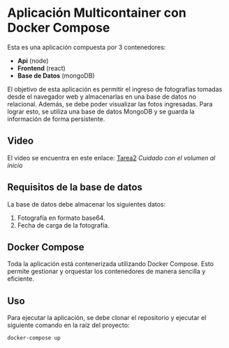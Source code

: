 # Aplicación Multicontainer con Docker Compose

Esta es una aplicación compuesta por 3 contenedores:

- **Api** (node)
- **Frontend** (react)
- **Base de Datos** (mongoDB)

El objetivo de esta aplicación es permitir el ingreso de fotografías tomadas desde el navegador web y almacenarlas en una base de datos no relacional. Además, se debe poder visualizar las fotos ingresadas. Para lograr esto, se utiliza una base de datos MongoDB y se guarda la información de forma persistente.

## Video

El video se encuentra en este enlace: [Tarea2](https://drive.google.com/file/d/1heuq_7OUdn_m0wpqvpP7uQaV-FaV_bll/view?usp=sharinghttps://youtu.be/)
*Cuidado con el volumen al inicio*

## Requisitos de la base de datos

La base de datos debe almacenar los siguientes datos:

1. Fotografía en formato base64.
2. Fecha de carga de la fotografía.

## Docker Compose

Toda la aplicación está contenerizada utilizando Docker Compose. Esto permite gestionar y orquestar los contenedores de manera sencilla y eficiente.

## Uso

Para ejecutar la aplicación, se debe clonar el repositorio y ejecutar el siguiente comando en la raíz del proyecto:

```bash
docker-compose up
```
